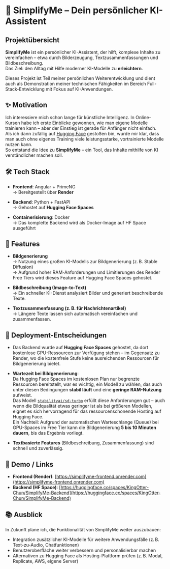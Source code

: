 # 🧠 SimplifyMe – Dein persönlicher KI-Assistent

## Projektübersicht

**SimplifyMe** ist ein persönlicher KI-Assistent, der hilft, komplexe Inhalte zu vereinfachen – etwa durch Bilderzeugung, Textzusammenfassungen und Bildbeschreibung.  
Das Ziel: den Alltag mit Hilfe moderner KI-Modelle zu **erleichtern**.

Dieses Projekt ist Teil meiner persönlichen Weiterentwicklung und dient auch als Demonstration meiner technischen Fähigkeiten im Bereich Full-Stack-Entwicklung mit Fokus auf KI-Anwendungen.

## ✨ Motivation

Ich interessiere mich schon lange für künstliche Intelligenz. In Online-Kursen habe ich erste Einblicke gewonnen, wie man eigene Modelle trainieren kann – aber der Einstieg ist gerade für Anfänger nicht einfach.  
Als ich dann zufällig auf [Hugging Face](https://huggingface.co/) gestoßen bin, wurde mir klar, dass man auch ohne eigenes Training viele leistungsstarke, vortrainierte Modelle nutzen kann.  
So entstand die Idee zu **SimplifyMe** – ein Tool, das Inhalte mithilfe von KI verständlicher machen soll.


## 🛠️ Tech Stack

- **Frontend**: Angular + PrimeNG  
  → Bereitgestellt über **Render**

- **Backend**: Python + FastAPI  
  → Gehostet auf **Hugging Face Spaces**

- **Containerisierung**: Docker  
  → Das komplette Backend wird als Docker-Image auf HF Space ausgeführt


## 🧩 Features

- **Bildgenerierung**  
  → Nutzung eines großen KI-Modells zur Bildgenerierung (z. B. Stable Diffusion)  
  → Aufgrund hoher RAM-Anforderungen und Limitierungen des Render Free Tiers wird dieses Feature auf Hugging Face Spaces gehostet.

- **Bildbeschreibung (Image-to-Text)**  
  → Ein schneller KI-Dienst analysiert Bilder und generiert beschreibende Texte.

- **Textzusammenfassung (z. B. für Nachrichtenartikel)**  
  → Längere Texte lassen sich automatisch vereinfachen und zusammenfassen.


## 🚀 Deployment-Entscheidungen

- Das Backend wurde auf **Hugging Face Spaces** gehostet, da dort kostenlose GPU-Ressourcen zur Verfügung stehen – im Gegensatz zu Render, wo die kostenfreie Stufe keine ausreichenden Ressourcen für Bildgenerierung bietet.


- **Wartezeit bei Bildgenerierung**:  
  Da Hugging Face Spaces im kostenlosen Plan nur begrenzte Ressourcen bereitstellt, war es wichtig, ein Modell zu wählen, das auch unter diesen Bedingungen **stabil läuft** und eine **geringe RAM-Nutzung** aufweist.  
  Das Modell [`stabilityai/sd-turbo`](https://huggingface.co/stabilityai/sd-turbo) erfüllt diese Anforderungen gut – auch wenn die Bildqualität etwas geringer ist als bei größeren Modellen, eignet es sich hervorragend für das ressourcenschonende Hosting auf Hugging Face.  
  Ein Nachteil: Aufgrund der automatischen Warteschlange (Queue) bei GPU-Spaces im Free Tier kann die Bildgenerierung **5 bis 10 Minuten dauern**, bis das Ergebnis vorliegt.

- **Textbasierte Features** (Bildbeschreibung, Zusammenfassung) sind schnell und zuverlässig.

## 📎 Demo / Links
- **Frontend (Render)**: [https://simplifyme-frontend.onrender.com](https://simplifyme-frontend.onrender.com)  
- **Backend (HF Space)**: [https://huggingface.co/spaces/KingOtter-Chun/SimplifyMe-Backend](https://huggingface.co/spaces/KingOtter-Chun/SimplifyMe-Backend)

## 📚 Ausblick

In Zukunft plane ich, die Funktionalität von SimplifyMe weiter auszubauen:

- Integration zusätzlicher KI-Modelle für weitere Anwendungsfälle (z. B. Text-zu-Audio, Chatfunktionen)
- Benutzeroberfläche weiter verbessern und personalisierbar machen
- Alternativen zu Hugging Face als Hosting-Plattform prüfen (z. B. Modal, Replicate, AWS, eigene Server)
